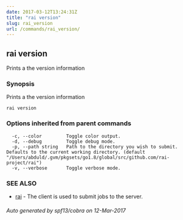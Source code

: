 ```yaml
---
date: 2017-03-12T13:24:31Z
title: "rai version"
slug: rai_version
url: /commands/rai_version/
---
```

## rai version

Prints a the version information

### Synopsis


Prints a the version information

```
rai version
```

### Options inherited from parent commands

```
  -c, --color         Toggle color output.
  -d, --debug         Toggle debug mode.
  -p, --path string   Path to the directory you wish to submit. Defaults to the current working directory. (default "/Users/abduld/.gvm/pkgsets/go1.8/global/src/github.com/rai-project/rai")
  -v, --verbose       Toggle verbose mode.
```

### SEE ALSO
* [rai](/commands/rai/)	 - The client is used to submit jobs to the server.

###### Auto generated by spf13/cobra on 12-Mar-2017
